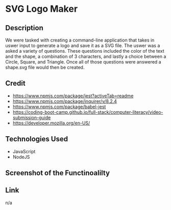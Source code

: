 # SVG Logo Maker

## Description

We were tasked with creating a command-line application that takes in uswer input to generate a logo and save it as a SVG file. The uswer was a asked a variety of questions. These questions included the color of the text and the shape, a combination of 3 characters, and lastly a choice between a Circle, Square, and Triangle. Once all of those questions were answered a shape.svg file would then be created. 

## Credit
- https://www.npmjs.com/package/jest?activeTab=readme
- https://www.npmjs.com/package/inquirer/v/8.2.4
- https://www.npmjs.com/package/babel-jest
- https://coding-boot-camp.github.io/full-stack/computer-literacy/video-submission-guide
- https://developer.mozilla.org/en-US/

## Technologies Used
- JavaScript 
- NodeJS

## Screenshot of the Functinoalilty


## Link 

n/a